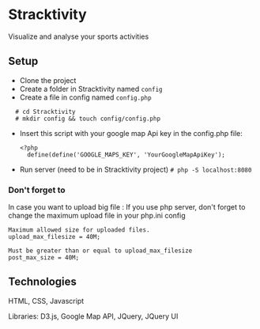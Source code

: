 # Stracktivity

Visualize and analyse your  sports activities

## Setup
- Clone the project
- Create a folder in Stracktivity named `config`
- Create a file in config named `config.php`
```
  # cd Stracktivity
  # mkdir config && touch config/config.php
```
- Insert this script with your google map Api key in the config.php file:

      <?php
        define(define('GOOGLE_MAPS_KEY', 'YourGoogleMapApiKey');
        
- Run server (need to be in Stracktivity project)
`# php -S localhost:8080`

### Don't forget to
In case you want to upload big file :
If you use php server, don't forget to change the maximum upload file in your php.ini config
```
Maximum allowed size for uploaded files.
upload_max_filesize = 40M;

Must be greater than or equal to upload_max_filesize
post_max_size = 40M;
```
## Technologies
HTML, CSS, Javascript

Libraries: D3.js, Google Map API, JQuery, JQuery UI
